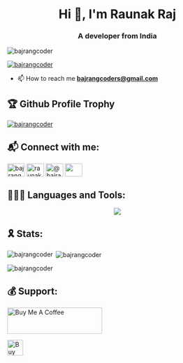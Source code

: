 <h1 align="center">Hi 👋, I'm Raunak Raj</h1>
<h3 align="center">A developer from India</h3>

<p align="left"> <img src="https://komarev.com/ghpvc/?username=bajrangcoder&label=Profile%20views&color=0e75b6&style=flat" alt="bajrangcoder" /> </p>

<p align="left"> <a href="https://twitter.com/bajrangcoder" target="blank"><img src="https://img.shields.io/twitter/follow/bajrangcoder?logo=twitter&style=for-the-badge" alt="bajrangcoder" /></a> </p>

- 📫 How to reach me **bajrangcoders@gmail.com**

<h2 align="left">🏆 Github Profile Trophy</h2>
<p align="left"> <a href="https://github.com/ryo-ma/github-profile-trophy"><img src="https://github-profile-trophy.vercel.app/?username=bajrangcoder&theme=radical&no-frame=true" alt="bajrangcoder" /></a> </p>

<h2 align="left">📬 Connect with me:</h2>
<p align="left">
<a href="https://twitter.com/bajrangcoder" target="blank"><img align="center" src="https://raw.githubusercontent.com/rahuldkjain/github-profile-readme-generator/master/src/images/icons/Social/twitter.svg" alt="bajrangcoder" height="30" width="40" /></a>
<a href="https://linkedin.com/in/raunak-raj-603196261" target="blank"><img align="center" src="https://raw.githubusercontent.com/rahuldkjain/github-profile-readme-generator/master/src/images/icons/Social/linked-in-alt.svg" alt="raunak-raj-603196261" height="30" width="40" /></a>
<a href="https://www.youtube.com/c/@bajrangcoder" target="blank"><img align="center" src="https://raw.githubusercontent.com/rahuldkjain/github-profile-readme-generator/master/src/images/icons/Social/youtube.svg" alt="@bajrangcoder" height="30" width="40" /></a>
<a href="https://t.me/bajrangCoder/" target="blank"><img align="center" src="https://telegram.org/img/favicon-32x32.png" height="30" width="40" /></a>
</p>

<h2 align="left">🧑🏻‍💻 Languages and Tools:</h2>

<p align="center">
  <a href="https://skillicons.dev">
    <img src="https://skillicons.dev/icons?i=py,rust,js,bash,html,css,bootstrap,django,flask,git,github,linux,arch,md,mysql,nodejs,react,sass,sqlite,svelte,tailwind,tauri,ts,pnpm,bevy" />
  </a>
</p>

<h2 align="left">🎗️ Stats:</h2>

<p><img align="left" src="https://github-readme-stats.vercel.app/api?username=bajrangcoder&theme=radical&hide_border=true" alt="bajrangcoder" /></p>

<p>&nbsp;<img align="center" src="https://github-readme-stats.vercel.app/api/top-langs?username=bajrangcoder&show_icons=true&locale=en&theme=radical&hide_border=true&hide_progress=true&size_weight=0.5&count_weight=0.5" alt="bajrangcoder" /></p>

<p><img align="center" src="https://streak-stats.demolab.com?user=bajrangCoder&theme=radical&hide_border=true" alt="bajrangcoder" /></p>

<h2 align="left">💰 Support:</h2>

<a href="https://www.buymeacoffee.com/bajrangCoder" target="_blank"><img src="https://cdn.buymeacoffee.com/buttons/v2/default-yellow.png" alt="Buy Me A Coffee" style="height: 60px !important;width: 217px !important;" ></a>

<a href='https://ko-fi.com/M4M3QPI7K' target='_blank'><img height='36' style='border:0px;height:36px;' src='https://storage.ko-fi.com/cdn/kofi1.png?v=3' border='0' alt='Buy Me a Coffee at ko-fi.com' /></a>
